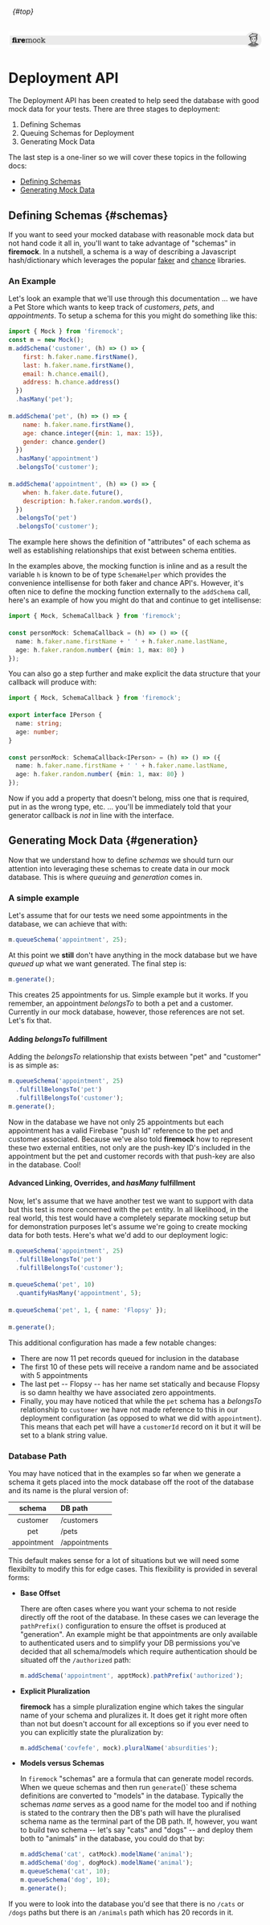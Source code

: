###### &nbsp; {#top}
![header](images/firemock-header.jpg)

# Deployment API

The Deployment API has been created to help seed the database with good mock data for your tests. There are three stages to deployment:

1. Defining Schemas
2. Queuing Schemas for Deployment
3. Generating Mock Data

The last step is a one-liner so we will cover these topics in the following docs:

- [Defining Schemas](#schemas)
- [Generating Mock Data](#generation)

## Defining Schemas {#schemas}

If you want to seed your mocked database with reasonable mock data but not hand code it all in, you'll want to take advantage of "schemas" in **firemock**. In a nutshell, a schema is a way of describing a Javascript hash/dictionary which leverages the popular [faker](https://github.com/marak/Faker.js/) and [chance](http://chancejs.com/) libraries.

### An Example

Let's look an example that we'll use through this documentation ... we have a Pet Store which wants to keep track of _customers_, _pets_, and _appointments_. To setup a schema for this you might do something like this:

```js
import { Mock } from 'firemock';
const m = new Mock();
m.addSchema('customer', (h) => () => {
    first: h.faker.name.firstName(),
    last: h.faker.name.firstName(),
    email: h.chance.email(),
    address: h.chance.address()
  })
  .hasMany('pet');

m.addSchema('pet', (h) => () => {
    name: h.faker.name.firstName(),
    age: chance.integer({min: 1, max: 15}),
    gender: chance.gender()
  })
  .hasMany('appointment')
  .belongsTo('customer');

m.addSchema('appointment', (h) => () => {
    when: h.faker.date.future(),
    description: h.faker.random.words(),
  })
  .belongsTo('pet')
  .belongsTo('customer');
```

The example here shows the definition of "attributes" of each schema as well as establishing relationships that exist between schema entities. 

In the examples above, the mocking function is inline and as a result the variable `h` is known to be of type `SchemaHelper` which provides the  convenience intellisense for both faker and chance API's. However, it's often nice to define the mocking function externally to the `addSchema` call, here's an example of how you might do that and continue to get intellisense: 

```ts
import { Mock, SchemaCallback } from 'firemock';

const personMock: SchemaCallback = (h) => () => ({
  name: h.faker.name.firstName + ' ' + h.faker.name.lastName,
  age: h.faker.random.number( {min: 1, max: 80} )
});
```

You can also go a step further and make explicit the data structure that your callback will produce with:

```ts
import { Mock, SchemaCallback } from 'firemock';

export interface IPerson {
  name: string;
  age: number;
}

const personMock: SchemaCallback<IPerson> = (h) => () => ({
  name: h.faker.name.firstName + ' ' + h.faker.name.lastName,
  age: h.faker.random.number( {min: 1, max: 80} )
});
```

Now if you add a property that doesn't belong, miss one that is required, put in as the wrong type, etc. ... you'll be immediately told that your generator callback is _not_ in line with the interface.

## Generating Mock Data {#generation}

Now that we understand how to define _schemas_ we should turn our attention into leveraging these schemas to create data in our mock database. This is where _queuing_ and _generation_ comes in.

### A simple example

Let's assume that for our tests we need some appointments in the database, we can achieve that with:

```js
m.queueSchema('appointment', 25);
```

At this point we **still** don't have anything in the mock database but we have _queued up_ what we want generated. The final step is:

```js
m.generate();
```

This creates 25 appointments for us. Simple example but it works. If you remember, an appointment _belongsTo_ to both a pet and a customer. Currently in our mock database, however, those references are not set. Let's fix that.

#### Adding _belongsTo_ fulfillment

Adding the _belongsTo_ relationship that exists between "pet" and "customer" is as simple as:

```js
m.queueSchema('appointment', 25)
  .fulfillBelongsTo('pet')
  .fulfillBelongsTo('customer');
m.generate();
```

Now in the database we have not only 25 appointments but each appointment has a valid Firebase "push Id" reference to the pet and customer associated. Because we've also told **firemock** how to represent these two external entities, not only are the push-key ID's included in the appointment but the pet and customer records with that push-key are also in the database. Cool!

#### Advanced Linking, Overrides, and _hasMany_ fulfillment

Now, let's assume that we have another test we want to support with data but this test is more concerned with the `pet` entity. In all likelihood, in the real world, this test would have a completely separate mocking setup but for demonstration purposes let's assume we're going to create mocking data for both tests. Here's what we'd add to our deployment logic:

````js
m.queueSchema('appointment', 25)
  .fulfillBelongsTo('pet')
  .fulfillBelongsTo('customer');

m.queueSchema('pet', 10)
  .quantifyHasMany('appointment', 5);

m.queueSchema('pet', 1, { name: 'Flopsy' });

m.generate();
````

This additional configuration has made a few notable changes:

- There are now 11 pet records queued for inclusion in the database
- The first 10 of these pets will receive a random name and be associated with 5 appointments
- The last pet -- Flopsy -- has her name set statically and because Flopsy is so damn healthy we have associated zero appointments.
- Finally, you may have noticed that while the `pet` schema has a _belongsTo_ relationship to `customer` we have not made reference to this in our deployment configuration (as opposed to what we did with `appointment`). This means that each pet will have a `customerId` record on it but it will be set to a blank string value.

### Database Path

You may have noticed that in the examples so far when we generate a schema it gets placed into the mock database off the root of the database and its name is the plural version of: 

  | schema | DB path |
  | :----: | :----- |
  | customer | /customers |  
  | pet | /pets |
  | appointment | /appointments |

This default makes sense for a lot of situations but we will need some flexibilty to modify this for edge cases. This flexibility is provided in several forms:


- **Base Offset**

  There are often cases where you want your schema to not reside directly off the root of the database. In these cases we can leverage the `pathPrefix()` configuration to ensure the offset is produced at "generation". An example might be that appointments are only available to authenticated users and to simplify your DB permissions you've decided that all schema/models which require authentication should be situated off the `/authorized` path:

  ```js
  m.addSchema('appointment', apptMock).pathPrefix('authorized');
  ```

- **Explicit Pluralization**

  **firemock** has a simple pluralization engine which takes the singular name of your schema and pluralizes it. It does get it right more often than not but doesn't account for all exceptions so if you ever need to you can explicitly state the pluralization by:

  ```js 
  m.addSchema('covfefe', mock).pluralName('absurdities');
  ```

- **Models versus Schemas**

  In `firemock` "schemas" are a formula that can generate model records. When we queue schemas and then run `generate`()` these schema definitions are converted to "models" in the database. Typically the schemas _name_ serves as a good name for the model too and if nothing is stated to the contrary then the DB's path will have the pluralised schema name as the terminal part of the DB path. If, however, you want to build two schema -- let's say "cats" and "dogs" -- and deploy them both to "animals" in the database, you could do that by:

  ```js
  m.addSchema('cat', catMock).modelName('animal');
  m.addSchema('dog', dogMock).modelName('animal');
  m.queueSchema('cat', 10);
  m.queueSchema('dog', 10);
  m.generate();
  ```

If you were to look into the database you'd see that there is no `/cats` or `/dogs` paths but there is an `/animals` path which has 20 records in it.
